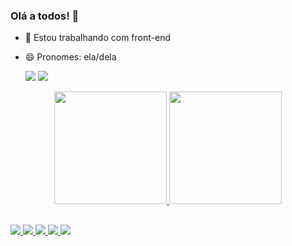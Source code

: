 ### Olá a todos! 👋



- 🔭 Estou trabalhando com front-end
- 😄 Pronomes: ela/dela

  
  <a href = "mailto:efernandes.amanda@gmail.com"><img src="https://img.shields.io/badge/-Gmail-%23333?style=for-the-badge&logo=gmail&logoColor=white" target="_blank"></a>
  <a href="https://www.linkedin.com/in/amandaestrela" target="_blank"><img src="https://img.shields.io/badge/-LinkedIn-%230077B5?style=for-the-badge&logo=linkedin&logoColor=white" target="_blank"></a> 


<div align="center">
  <a href="https://github.com/amanda-estrela">
  <img height="180em" src="https://github-readme-stats.vercel.app/api?username=amanda-estrela&show_icons=true&theme=dracula&include_all_commits=true&count_private=true"/>
  <img height="180em" src="https://github-readme-stats.vercel.app/api/top-langs/?username=amanda-estrela&layout=compact&langs_count=7&theme=dracula"/>
</div>



  
##

  
  <div>
    <img allign="center" src="https://img.shields.io/badge/HTML5-E34F26?style=for-the-badge&logo=html5&logoColor=white">
    <img allign="center" src="https://img.shields.io/badge/CSS3-1572B6?style=for-the-badge&logo=css3&logoColor=white">
    <img allign="center" src="https://img.shields.io/badge/Sass-CC6699?style=for-the-badge&logo=sass&logoColor=white">
    <img allign="center" src="https://img.shields.io/badge/JavaScript-F7DF1E?style=for-the-badge&logo=javascript&logoColor=black">
    <img allign="center" src="https://img.shields.io/badge/Netlify-00C7B7?style=for-the-badge&logo=netlify&logoColor=white">
  

